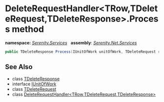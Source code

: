 # DeleteRequestHandler&lt;TRow,TDeleteRequest,TDeleteResponse&gt;.Process method
**namespace:** *[Serenity.Services](../../README.md#serenity.services-namespace)*   **assembly**: *[Serenity.Net.Services](../../README.md)*

```csharp
public TDeleteResponse Process(IUnitOfWork unitOfWork, TDeleteRequest request)
```

## See Also

* class [TDeleteResponse](../Serenity.Net.Services/../DeleteRequestHandler-3.TDeleteResponse.md)
* interface [IUnitOfWork](../Serenity.Net.Data/../../Serenity.Data/IUnitOfWork.md)
* class [TDeleteRequest](../Serenity.Net.Services/../DeleteRequestHandler-3.TDeleteRequest.md)
* class [DeleteRequestHandler&lt;TRow,TDeleteRequest,TDeleteResponse&gt;](../DeleteRequestHandler-3.md)
